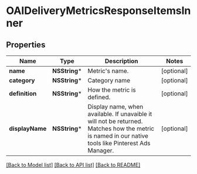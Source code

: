 # OAIDeliveryMetricsResponseItemsInner

## Properties
Name | Type | Description | Notes
------------ | ------------- | ------------- | -------------
**name** | **NSString*** | Metric&#39;s name. | [optional] 
**category** | **NSString*** | Category name | [optional] 
**definition** | **NSString*** | How the metric is defined. | [optional] 
**displayName** | **NSString*** | Display name, when available. If unavaible it will not be returned. Matches how the metric is named in our native tools like Pinterest Ads Manager. | [optional] 

[[Back to Model list]](../README.md#documentation-for-models) [[Back to API list]](../README.md#documentation-for-api-endpoints) [[Back to README]](../README.md)


